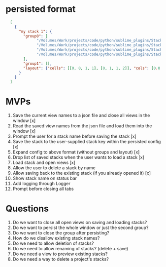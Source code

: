 # persisted format

```json
  [
    {
      "my stack 1": {
        "group0": [
              "/Volumes/Work/projects/code/python/sublime_plugins/Stacks/stacks.py",
              "/Volumes/Work/projects/code/python/sublime_plugins/Stacks/.python-version",
              "/Volumes/Work/projects/code/python/sublime_plugins/Stacks/Default.sublime-commands",
              "/Volumes/Work/projects/code/python/sublime_plugins/Stacks/run-tests"
        ],
        "group1": [],
        "layout": {"cells": [[0, 0, 1, 1], [0, 1, 1, 2]], "cols": [0.0, 1.0], "rows": [0.0, 0.5, 1.0]}
      }
    }
  ]
```

# MVPs

1. Save the current view names to a json file and close all views in the window [x]
1. Read the saved view names from the json file and load them into the window [x]
1. Prompt the user for a stack name before saving the stack [x]
1. Save the stack to the user-supplied stack key within the persisted config [x]
1. Expand config to above format (without groups and layout) [x]
1. Drop list of saved stacks when the user wants to load a stack [x]
1. Load stack and open views [x]
1. Allow the user to delete a stack by name
1. Allow saving back to the existing stack (if you already opened it) [x]
1. Show stack name on status bar
1. Add logging through Logger
1. Prompt before closing all tabs


# Questions

1. Do we want to close all open views on saving and loading stacks?
1. Do we want to persist the whole window or just the second group?
1. Do we want to close the group after persisting?
1. How do we disallow existing stack names?
1. Do we need to allow deletion of stacks?
1. Do we need to allow renaming of stacks? (delete + save)
1. Do we need a view to preview existing stacks?
1. Do we need a way to delete a project's stacks?

